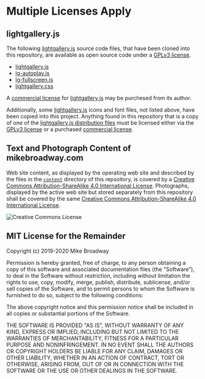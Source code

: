 # Multiple Licenses Apply

## lightgallery.js

The following [lightgallery.js](https://sachinchoolur.github.io/lightgallery.js/) source code files,
that have been cloned into this repository, are available as open source code under a
[GPLv3 license](https://github.com/sachinchoolur/lightgallery.js/blob/master/LICENSE.md).

* [lightgallery.js](/assets/js/lightgallery.js)
* [lg-autoplay.js](/assets/js/lg-autoplay.js)
* [lg-fullscreen.js](/assets/js/lg-fullscreen.js)
* [lightgallery.css](/assets/css/lightgallery.css)

A [commercial license](https://sachinchoolur.github.io/lightgallery.js/docs/license.html) for
[lightgallery.js](https://sachinchoolur.github.io/lightgallery.js/) may be purchesed from its author.

Additionally, some [lightgallery.js](https://sachinchoolur.github.io/lightgallery.js/) icons and font
files, not listed above, have been copied into this project. Anything found in this repository that is
a copy of one of the [lightgallery.js distribution files](https://github.com/sachinchoolur/lightgallery.js/tree/master/dist)
must be licensed either via the [GPLv3 license](https://github.com/sachinchoolur/lightgallery.js/blob/master/LICENSE.md) or a purchased [commercial license](https://sachinchoolur.github.io/lightgallery.js/docs/license.html).

## Text and Photograph Content of mikebroadway.com

Web site content, as displayed by the operating web site and described by the files in the [`content`](/content)
directory of this repsoitory, is covered by a [Creative Commons Attribution-ShareAlike 4.0 International License](http://creativecommons.org/licenses/by-sa/4.0/).
Photographs, displayed by the active web site but stored separately from this repository shall be covered by the
same [Creative Commons Attribution-ShareAlike 4.0 International License](http://creativecommons.org/licenses/by-sa/4.0/).

![Creative Commons License](https://i.creativecommons.org/l/by-sa/4.0/88x31.png)

## MIT License for the Remainder

Copyright (c) 2019-2020 Mike Broadway

Permission is hereby granted, free of charge, to any person obtaining a copy
of this software and associated documentation files (the "Software"), to deal
in the Software without restriction, including without limitation the rights
to use, copy, modify, merge, publish, distribute, sublicense, and/or sell
copies of the Software, and to permit persons to whom the Software is
furnished to do so, subject to the following conditions:

The above copyright notice and this permission notice shall be included in all
copies or substantial portions of the Software.

THE SOFTWARE IS PROVIDED "AS IS", WITHOUT WARRANTY OF ANY KIND, EXPRESS OR
IMPLIED, INCLUDING BUT NOT LIMITED TO THE WARRANTIES OF MERCHANTABILITY,
FITNESS FOR A PARTICULAR PURPOSE AND NONINFRINGEMENT. IN NO EVENT SHALL THE
AUTHORS OR COPYRIGHT HOLDERS BE LIABLE FOR ANY CLAIM, DAMAGES OR OTHER
LIABILITY, WHETHER IN AN ACTION OF CONTRACT, TORT OR OTHERWISE, ARISING FROM,
OUT OF OR IN CONNECTION WITH THE SOFTWARE OR THE USE OR OTHER DEALINGS IN THE
SOFTWARE.